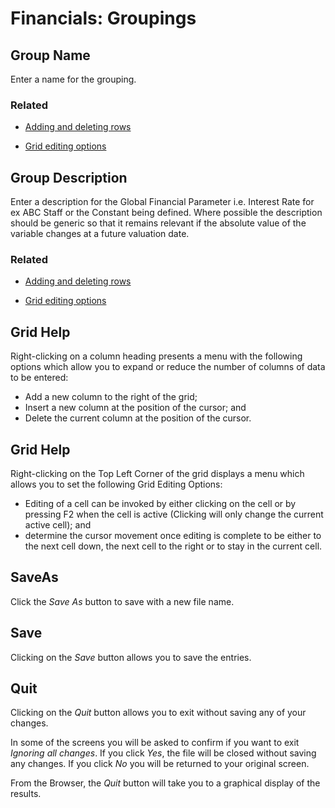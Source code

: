 # Financials: Groupings



## Group Name

Enter a name for the grouping.

### Related



-   [Adding and deleting rows](adding_deleting_rows.md)

-   [Grid editing options](grid_editing_options.md)

## Group Description

Enter a description for the Global Financial Parameter i.e. Interest Rate
for ex ABC Staff or the Constant being defined. Where possible the
description should be generic so that it remains relevant if the
absolute value of the variable changes at a future valuation date.

### Related



-   [Adding and deleting rows](adding_deleting_rows.md)

-   [Grid editing options](grid_editing_options.md)

## Grid Help

Right-clicking on a column heading presents a menu with the following
options which allow you to expand or reduce the number of columns of
data to be entered:

-   Add a new column to the right of the grid;
-   Insert a new column at the position of the cursor; and
-   Delete the current column at the position of the cursor.

## Grid Help

Right-clicking on the Top Left Corner of the grid displays a menu which
allows you to set the following Grid Editing Options:

-   Editing of a cell can be invoked by either clicking on the cell or
    by pressing F2 when the cell is active (Clicking will only change
    the current active cell); and
-   determine the cursor movement once editing is complete to be either
    to the next cell down, the next cell to the right or to stay in the
    current cell.

## SaveAs

Click the _Save As_ button to save with a new file name.

## Save

Clicking on the _Save_ button allows you to save the entries.

## Quit

Clicking on the _Quit_ button allows you to exit without saving any of
your changes.

In some of the screens you will be asked to confirm if you want to exit
_Ignoring all changes_. If you click _Yes_, the file will be closed
without saving any changes. If you click _No_ you will be returned to your
original screen.

From the Browser, the _Quit_ button will take you to a graphical display
of the results.